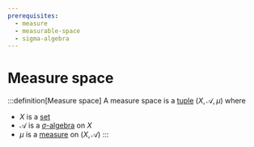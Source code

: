 ```yaml
---
prerequisites:
  - measure
  - measurable-space
  - sigma-algebra
---
```


# Measure space

:::definition[Measure space]
A measure space is a [tuple]() $(X, \mathcal{A}, \mu)$ where

* $X$ is a [set]()
* $\mathcal{A}$ is a [$\sigma$-algebra](sigma-algebra) on $X$
* $\mu$ is a [measure]() on $(X, \mathcal{A})$
:::
